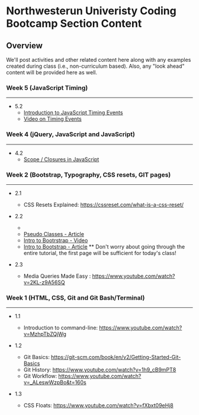 # Northwesterun Univeristy Coding Bootcamp Section Content

## Overview
We'll post activities and other related content here along with any examples created during class (i.e., non-curriculum based). Also, any "look ahead" content will be provided here as well.

### Week 5 (JavaScript Timing)
______________
* 5.2
    * [Introduction to JavaScript Timing Events](https://www.w3schools.com/js/js_timing.asp)
    * [Video on Timing Events](https://www.youtube.com/watch?v=kOcFZV3c75I)

### Week 4 (jQuery, JavaScript and JavaScript)
______________
* 4.2
    * [Scope / Closures in JavaScript](https://www.youtube.com/watch?v=CQqwU2Ixu-U)

### Week 2 (Bootstrap, Typography, CSS resets, GIT pages)
______________
* 2.1
    * CSS Resets Explained: https://cssreset.com/what-is-a-css-reset/

* 2.2
    * [Installing Google Fonts Best Practices - Video]: https://www.youtube.com/watch?v=-K7U7fS21fA
    * [Pseudo Classes - Article](https://www.w3schools.com/css/css_pseudo_classes.asp)
    * [Intro to Bootrstrap - Video](https://www.youtube.com/watch?v=wesUO81YX0U)
    * [Intro to Bootstrap - Article](https://www.w3schools.com/bootstrap/bootstrap_get_started.asp) ** Don't worry about going through the entire tutorial, the first page will be sufficient for today's class!


* 2.3
    * Media Queries Made Easy : https://www.youtube.com/watch?v=2KL-z9A56SQ


### Week 1 (HTML, CSS, Git and Git Bash/Terminal)
______________
* 1.1
    * Introduction to command-line: https://www.youtube.com/watch?v=MzhpTbZQjWg

* 1.2
    * Git Basics: https://git-scm.com/book/en/v2/Getting-Started-Git-Basics
    * Git History: https://www.youtube.com/watch?v=1h9_cB9mPT8
    * Git Workflow: https://www.youtube.com/watch?v=_ALeswWzpBo&t=160s
* 1.3
    * CSS Floats: https://www.youtube.com/watch?v=fXbxt09eHj8

